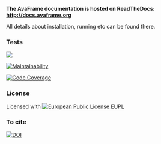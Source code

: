 **The AvaFrame documentation is hosted on ReadTheDocs: http://docs.avaframe.org**

All details about installation, running etc can be found there.

### Tests

[<img src="https://readthedocs.org/projects/avaframe/badge/?version=latest">](http://docs.avaframe.org/en/latest/)

[![Maintainability](https://qlty.sh/badges/61301001-b02c-4706-9603-bc0bb1269b58/maintainability.svg)](https://qlty.sh/gh/avaframe/projects/AvaFrame)

[![Code Coverage](https://qlty.sh/badges/61301001-b02c-4706-9603-bc0bb1269b58/test_coverage.svg)](https://qlty.sh/gh/avaframe/projects/AvaFrame)

### License

Licensed with [![European Public License EUPL](https://img.shields.io/badge/license-EUPL-green.png)](https://git.avaframe.org/AvaFrame/AvaFrame/src/branch/master/LICENSE.txt)

### To cite

[![DOI](https://zenodo.org/badge/281922740.svg)](https://zenodo.org/badge/latestdoi/281922740)
